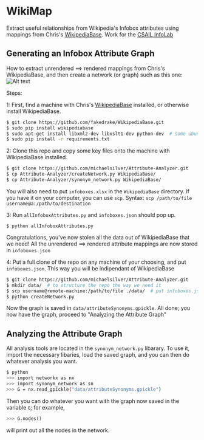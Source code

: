 # WikiMap
Extract useful relationships from Wikipedia's Infobox attributes using mappings from Chris's [WikipediaBase](https://github.com/fakedrake/WikipediaBase). Work for the [CSAIL InfoLab](http://groups.csail.mit.edu/infolab/)

## Generating an Infobox Attribute Graph
How to extract unrendered ==> rendered mappings from Chris's WikipediaBase, and then create a network (or graph) such as this one:
![Alt text](/../master/images/keyPeople35.png?raw=true "Example Graph")

Steps:

1: First, find a machine with Chris's [WikipediaBase](https://github.com/fakedrake/WikipediaBase) installed, or otherwise install WikipediaBase.
```Bash
$ git clone https://github.com/fakedrake/WikipediaBase.git
$ sudo pip install wikipediabase
$ sudo apt-get install libxml2-dev libxslt1-dev python-dev  # some ubuntu machines might not have some packages installed
$ sudo pip install -r requirements.txt
```

2: Clone this repo and copy some key files onto the machine with WikipediaBase installed.
```Bash
$ git clone https://github.com/michaelsilver/Attribute-Analyzer.git
$ cp Attribute-Analyzer/createNetwork.py WikipediaBase/
$ cp Attribute-Analyzer/synonym_network.py WikipediaBase/
```
You will also need to put `infoboxes.xlsx` in the `WikipediaBase` directory. If you have it on your computer, you can use `scp`. Syntax: `scp /path/to/file username@a:/path/to/destination`

3: Run `allInfoboxAttributes.py` and `infoboxes.json` should pop up.
```
$ python allInfoboxAttributes.py
```
Congratulations, you've now stolen all the data out of WikipediaBase that we need! All the unrendered ==> rendered attribute mappings are now stored in `infoboxes.json`

4: Put a full clone of the repo on any machine of your choosing, and put `infoboxes.json`. This way you will be indipendant of WikipediaBase
```Bash
$ git clone https://github.com/michaelsilver/Attribute-Analyzer.git
$ mkdir data/  # to structure the repo the way we need it
$ scp username@remote-machine:/path/to/file ./data/  # put infoboxes.json where it needs to be
$ python createNetwork.py
```
Now the graph is saved in `data/attributeSynonyms.gpickle`. All done; you now have the graph, proceed to "Analyzing the Attribute Graph"

## Analyzing the Attribute Graph
All analysis tools are located in the `synonym_network.py` libarary. To use it, import the necessary libaries, load the saved graph, and you can then do whatever analysis you want.
```Bash
$ python
>>> import networkx as nx
>>> import synonym_network as sn
>>> G = nx.read_gpickle("data/attributeSynonyms.gpickle")
```
Then you can do whatever you want with the graph now saved in the variable `G`; for example,
```Python
>>> G.nodes()
```
will print out all the nodes in the network.
